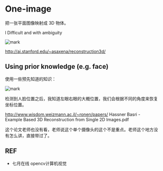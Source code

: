 # One-image

把一张平面图像映射成 3D 物体。



l Difficult and with ambiguity

![mark](http://pacdb2bfr.bkt.clouddn.com/blog/image/180817/eKIk9hcG8c.png?imageslim)



http://ai.stanford.edu/~asaxena/reconstruction3d/



## Using prior knowledge (e.g. face)

使用一些预先知道的知识：

![mark](http://pacdb2bfr.bkt.clouddn.com/blog/image/180817/a1HA2BdA4e.png?imageslim)

检测到人脸位置之后，我知道左眼右眼的大概位置，我们会根据不同的角度来恢复坐标位置。


http://www.wisdom.weizmann.ac.il/~ronen/papers/
Hassner Basri - Example Based 3D Reconstruction from Single 2D Images.pdf

这个论文老师也没有看，老师说这个单个摄像头的这个不是重点。老师这个地方没有怎么讲，直接带过了。






## REF

- 七月在线 opencv计算机视觉

